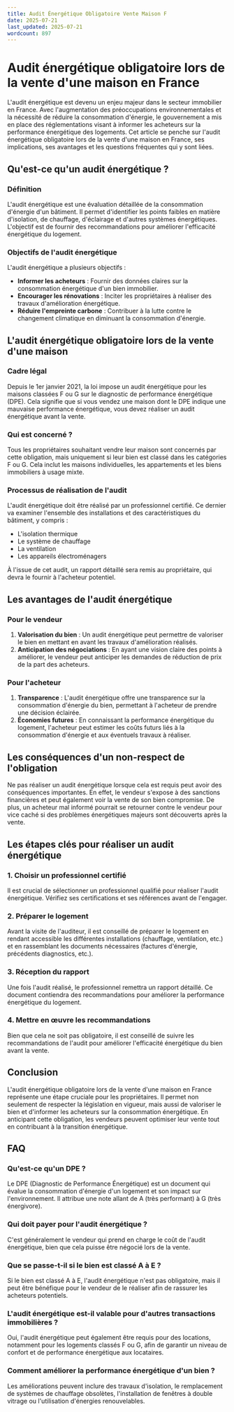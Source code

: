```yaml
---
title: Audit Énergétique Obligatoire Vente Maison F
date: 2025-07-21
last_updated: 2025-07-21
wordcount: 897
---
```


# Audit énergétique obligatoire lors de la vente d'une maison en France

L'audit énergétique est devenu un enjeu majeur dans le secteur immobilier en France. Avec l'augmentation des préoccupations environnementales et la nécessité de réduire la consommation d'énergie, le gouvernement a mis en place des réglementations visant à informer les acheteurs sur la performance énergétique des logements. Cet article se penche sur l'audit énergétique obligatoire lors de la vente d'une maison en France, ses implications, ses avantages et les questions fréquentes qui y sont liées.

## Qu'est-ce qu'un audit énergétique ?

### Définition

L'audit énergétique est une évaluation détaillée de la consommation d'énergie d'un bâtiment. Il permet d'identifier les points faibles en matière d'isolation, de chauffage, d'éclairage et d'autres systèmes énergétiques. L'objectif est de fournir des recommandations pour améliorer l'efficacité énergétique du logement.

### Objectifs de l'audit énergétique

L'audit énergétique a plusieurs objectifs :
- **Informer les acheteurs** : Fournir des données claires sur la consommation énergétique d'un bien immobilier.
- **Encourager les rénovations** : Inciter les propriétaires à réaliser des travaux d'amélioration énergétique.
- **Réduire l'empreinte carbone** : Contribuer à la lutte contre le changement climatique en diminuant la consommation d'énergie.

## L'audit énergétique obligatoire lors de la vente d'une maison

### Cadre légal

Depuis le 1er janvier 2021, la loi impose un audit énergétique pour les maisons classées F ou G sur le diagnostic de performance énergétique (DPE). Cela signifie que si vous vendez une maison dont le DPE indique une mauvaise performance énergétique, vous devez réaliser un audit énergétique avant la vente.

### Qui est concerné ?

Tous les propriétaires souhaitant vendre leur maison sont concernés par cette obligation, mais uniquement si leur bien est classé dans les catégories F ou G. Cela inclut les maisons individuelles, les appartements et les biens immobiliers à usage mixte.

### Processus de réalisation de l'audit

L'audit énergétique doit être réalisé par un professionnel certifié. Ce dernier va examiner l'ensemble des installations et des caractéristiques du bâtiment, y compris :
- L'isolation thermique
- Le système de chauffage
- La ventilation
- Les appareils électroménagers

À l'issue de cet audit, un rapport détaillé sera remis au propriétaire, qui devra le fournir à l'acheteur potentiel.

## Les avantages de l'audit énergétique

### Pour le vendeur

1. **Valorisation du bien** : Un audit énergétique peut permettre de valoriser le bien en mettant en avant les travaux d'amélioration réalisés.
2. **Anticipation des négociations** : En ayant une vision claire des points à améliorer, le vendeur peut anticiper les demandes de réduction de prix de la part des acheteurs.

### Pour l'acheteur

1. **Transparence** : L'audit énergétique offre une transparence sur la consommation d'énergie du bien, permettant à l'acheteur de prendre une décision éclairée.
2. **Économies futures** : En connaissant la performance énergétique du logement, l'acheteur peut estimer les coûts futurs liés à la consommation d'énergie et aux éventuels travaux à réaliser.

## Les conséquences d'un non-respect de l'obligation

Ne pas réaliser un audit énergétique lorsque cela est requis peut avoir des conséquences importantes. En effet, le vendeur s'expose à des sanctions financières et peut également voir la vente de son bien compromise. De plus, un acheteur mal informé pourrait se retourner contre le vendeur pour vice caché si des problèmes énergétiques majeurs sont découverts après la vente.

## Les étapes clés pour réaliser un audit énergétique

### 1. Choisir un professionnel certifié

Il est crucial de sélectionner un professionnel qualifié pour réaliser l'audit énergétique. Vérifiez ses certifications et ses références avant de l'engager.

### 2. Préparer le logement

Avant la visite de l'auditeur, il est conseillé de préparer le logement en rendant accessible les différentes installations (chauffage, ventilation, etc.) et en rassemblant les documents nécessaires (factures d'énergie, précédents diagnostics, etc.).

### 3. Réception du rapport

Une fois l'audit réalisé, le professionnel remettra un rapport détaillé. Ce document contiendra des recommandations pour améliorer la performance énergétique du logement.

### 4. Mettre en œuvre les recommandations

Bien que cela ne soit pas obligatoire, il est conseillé de suivre les recommandations de l'audit pour améliorer l'efficacité énergétique du bien avant la vente.

## Conclusion

L'audit énergétique obligatoire lors de la vente d'une maison en France représente une étape cruciale pour les propriétaires. Il permet non seulement de respecter la législation en vigueur, mais aussi de valoriser le bien et d'informer les acheteurs sur la consommation énergétique. En anticipant cette obligation, les vendeurs peuvent optimiser leur vente tout en contribuant à la transition énergétique.

## FAQ

### Qu'est-ce qu'un DPE ?

Le DPE (Diagnostic de Performance Énergétique) est un document qui évalue la consommation d'énergie d'un logement et son impact sur l'environnement. Il attribue une note allant de A (très performant) à G (très énergivore).

### Qui doit payer pour l'audit énergétique ?

C'est généralement le vendeur qui prend en charge le coût de l'audit énergétique, bien que cela puisse être négocié lors de la vente.

### Que se passe-t-il si le bien est classé A à E ?

Si le bien est classé A à E, l'audit énergétique n'est pas obligatoire, mais il peut être bénéfique pour le vendeur de le réaliser afin de rassurer les acheteurs potentiels.

### L'audit énergétique est-il valable pour d'autres transactions immobilières ?

Oui, l'audit énergétique peut également être requis pour des locations, notamment pour les logements classés F ou G, afin de garantir un niveau de confort et de performance énergétique aux locataires.

### Comment améliorer la performance énergétique d'un bien ?

Les améliorations peuvent inclure des travaux d'isolation, le remplacement de systèmes de chauffage obsolètes, l'installation de fenêtres à double vitrage ou l'utilisation d'énergies renouvelables.